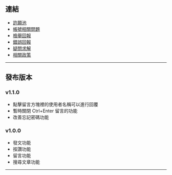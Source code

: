 ## 連結

- <a href="https://docs.google.com/forms/d/e/1FAIpQLSdxKFlo9axLLi5VHlmPiwku2HYiI9aHV_3bynACX-YiPrcvsw/viewform" target="_blank">許願池</a>
- <a href="https://docs.google.com/forms/d/e/1FAIpQLSfX_vsF6EtiJMLmFzj3Iimvqi7QFk14ximkhuHOQn6sLb7Stw/viewform" target="_blank">帳號相關問題</a>
- <a href="https://docs.google.com/forms/d/e/1FAIpQLSd91TdZAe9bZ5ILdLalETBV0TtpJnpWzogQmsClzp3K5wrRZQ/viewform" target="_blank">檢舉回報</a>
- <a href="https://docs.google.com/forms/d/e/1FAIpQLSeceRiZEqRFyCRfgXuB8AqjgdK2E8_NYNOcDu0aGC39GQOWsA/viewform" target="_blank">錯誤回報</a>
- <a href="https://docs.google.com/forms/d/e/1FAIpQLSe4iXNt-bGVTOvtdylAXl2eQd-nsOd-2uZKQ-8wDaLkQQy07g/viewform" target="_blank">疑問求解</a>
- <a href="https://sites.google.com/my.cmsh.cyc.edu.tw/cmsforum-policies/%E9%A6%96%E9%A0%81" target="_blank">相關政策</a>


---

## 發布版本

### v1.1.0

* 點擊留言方塊裡的使用者名稱可以進行回覆
* 暫時關閉 Ctrl+Enter 留言的功能
* 改善忘記密碼功能

### v1.0.0
* 發文功能
* 按讚功能
* 留言功能
* 搜尋文章功能

---